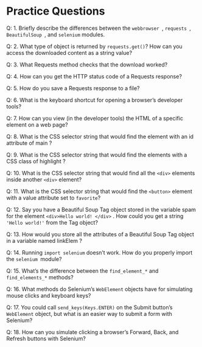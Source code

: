 # Practice Questions #

Q: 1. Briefly describe the differences between the `webbrowser `, `requests `, `BeautifulSoup `, and `selenium` modules.

Q: 2. What type of object is returned by `requests.get()`? How can you access the downloaded content as a string value?

Q: 3. What Requests method checks that the download worked?

Q: 4. How can you get the HTTP status code of a Requests response?

Q: 5. How do you save a Requests response to a file?

Q: 6. What is the keyboard shortcut for opening a browser’s developer tools?

Q: 7. How can you view (in the developer tools) the HTML of a specific element on a web page?

Q: 8. What is the CSS selector string that would find the element with an id attribute of main ?

Q: 9. What is the CSS selector string that would find the elements with a CSS class of highlight ?

Q: 10. What is the CSS selector string that would find all the `<div>` elements inside another `<div>` element?

Q: 11. What is the CSS selector string that would find the `<button>` element with a value attribute set to `favorite`?

Q: 12. Say you have a Beautiful Soup Tag object stored in the variable spam for the element `<div>Hello world! </div>` . How could you get a string `'Hello world!'` from the Tag object?

Q: 13. How would you store all the attributes of a Beautiful Soup Tag object in a variable named linkElem ?

Q: 14. Running `import selenium` doesn’t work. How do you properly import the `selenium `module?

Q: 15. What’s the difference between the `find_element_*` and `find_elements_*` methods?

Q: 16. What methods do Selenium’s `WebElement` objects have for simulating mouse clicks and keyboard keys?

Q: 17. You could call `send_keys(Keys.ENTER)` on the Submit button’s `WebElement` object, but what is an easier way to submit a form with Selenium?

Q: 18. How can you simulate clicking a browser’s Forward, Back, and Refresh buttons with Selenium?
